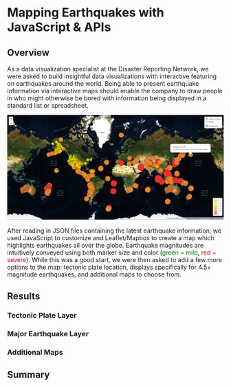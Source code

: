 # Mapping Earthquakes with JavaScript & APIs

## Overview

As a data visualization specialist at the Disaster Reporting Network, we were asked to build insightful data visualizations with interactive featuring on earthquakes around the world.  Being able to present earthquake information via interactive maps should enable the company to draw people in who might otherwise be bored with information being displayed in a standard list or spreadsheet.

![Initial Earthquake Map](https://github.com/Jeffstr00/Mapping_Earthquakes/blob/main/Resources/map1.png)

After reading in JSON files containing the latest earthquake information, we used JavaScript to customize and Leaflet/Mapbox to create a map which highlights earthquakes all over the globe.  Earthquake magnitudes are intuitively conveyed using both marker size and color (<span style="color:green">green = mild</span>, <span style="color:red">red = severe</span>).  While this was a good start, we were then asked to add a few more options to the map: tectonic plate location, displays specifically for 4.5+ magnitude earthquakes, and additional maps to choose from.

## Results

### Tectonic Plate Layer

### Major Earthquake Layer

### Additional Maps

## Summary